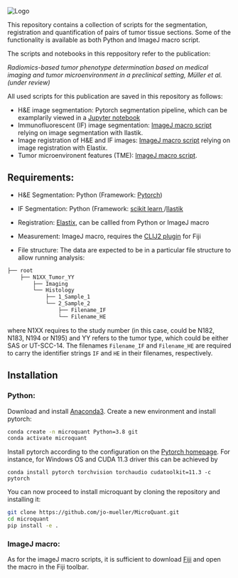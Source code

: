 ![Logo](/Logo/Logo.png)

This repository contains a collection of scripts for the segmentation, registration and quantification of pairs of tumor tissue sections. Some of the functionality is available as both Python and ImageJ macro script.

The scripts and notebooks in this reppository refer to the publication:

*Radiomics-based tumor phenotype determination based on medical imaging and tumor microenvironment in a preclinical setting, Müller et al. (under review)* 

All used scripts for this publication are saved in this repository as follows:
- H&E image segmentation: Pytorch segmentation pipeline, which can be examplarily viewed in a [Jupyter notebook](notebooks/Python/Segmentation_HE_apply_model.ipynb)
- Immunofluorescent (IF) image segmentation: [ImageJ macro script](notebooks/ImageJ/Classify/Run_classification.ijm) relying on image segmentation with Ilastik. 
- Image registration of H&E and IF images: [ImageJ macro script](notebooks/ImageJ/Registration/Run_registration.ijm) relying on image registration with Elastix.
- Tumor microenvironent features (TME):  [ImageJ macro script](notebooks/ImageJ/Measure/Process_segmented_registered_data.ijm).

## Requirements:

- H&E Segmentation: Python (Framework: [Pytorch](https://pytorch.org))
- IF Segmentation: Python (Framework: [scikit learn ](https://scikit-learn.org/stable/index.html)/[Ilastik](https://www.ilastik.org/)
- Registration: [Elastix](https://elastix.lumc.nl/), can be callled from Python or ImageJ macro
- Measurement: ImageJ macro, requires the [CLIJ2 plugin](https://clij.github.io/) for Fiji

- File structure: The data are expected to be in a particular file structure to allow running analysis:
```bash
├── root
    ├── N1XX_Tumor_YY
        ├── Imaging
        └── Histology
            ├── 1_Sample_1
            └── 2_Sample_2
                ├── Filename_IF
                └── Filename_HE
```
where N1XX requires to the study number (in this case, could be N182, N183, N194 or N195) and YY refers to the tumor type, which could be either SAS or UT-SCC-14. The filenames `Filename_IF` and `Filename_HE` are required to carry the identifier strings `IF` and `HE` in their filenames, respectively.

## Installation

### Python:
Download and install [Anaconda3](https://www.anaconda.com/products/individual). Create a new environment and install pytorch:
```bash
conda create -n microquant Python=3.8 git
conda activate microquant
```

Install pytorch according to the configuration on the [Pytorch homepage](https://pytorch.org/get-started/locally/). For instance, for Windows OS and CUDA 11.3 driver this can be achieved by
```
conda install pytorch torchvision torchaudio cudatoolkit=11.3 -c pytorch
``` 

You can now proceed to install microquant by cloning the repository and installing it:
```bash
git clone https://github.com/jo-mueller/MicroQuant.git
cd microquant
pip install -e .
```

### ImageJ macro:
As for the imageJ macro scripts, it is sufficient to download [Fiji](https://imagej.net/software/fiji/) and open the macro in the Fiji toolbar.


